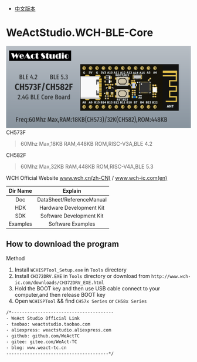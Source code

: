 * [中文版本](./README-zh.md)
# WeActStudio.WCH-BLE-Core
![display](Images/1.png)
CH573F
> 60Mhz Max,18KB RAM,448KB ROM,RISC-V3A,BLE 4.2

CH582F
> 60Mhz Max,32KB RAM,448KB ROM,RISC-V4A,BLE 5.3

WCH Official Website www.wch.cn(zh-CN) / www.wch-ic.com(en)

|Dir Name|Explain|
| :--:|:--:|
|Doc|DataSheet/ReferenceManual|
|HDK|Hardware Development Kit|
|SDK|Software Development Kit|
|Examples|Software Examples|

## How to download the program
Method
1. Install `WCHISPTool_Setup.exe` in `Tools` directory
2. Install `CH372DRV.EXE` in `Tools` directory or download from `http://www.wch-ic.com/downloads/CH372DRV_EXE.html`
3. Hold the BOOT key and then use USB cable connect to your computer,and then release BOOT key
4. Open `WCHISPTool` && find `CH57x Series` or `CH58x Series`

```
/*---------------------------------------
- WeAct Studio Official Link
- taobao: weactstudio.taobao.com
- aliexpress: weactstudio.aliexpress.com
- github: github.com/WeActTC
- gitee: gitee.com/WeAct-TC
- blog: www.weact-tc.cn
---------------------------------------*/
```